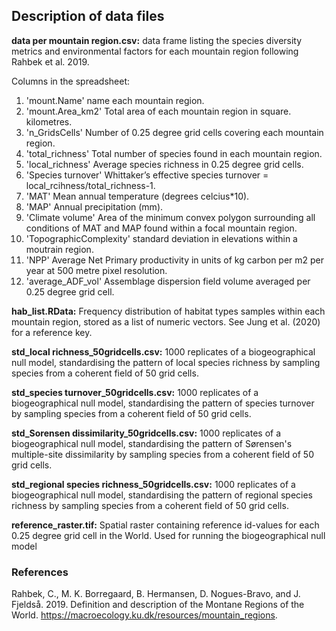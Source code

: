 ## Description of data files
**data per mountain region.csv:** data frame listing the species diversity metrics and environmental factors for each mountain region following Rahbek et al. 2019.

Columns in the spreadsheet:

1. 'mount.Name' name each mountain region.
2. 'mount.Area_km2' Total area of each mountain region in square. kilometres.
3. 'n_GridsCells' Number of 0.25 degree grid cells covering each mountain region.
4. 'total_richness' Total number of species found in each mountain region.
5. 'local_richness' Average species richness in 0.25 degree grid cells.
6. 'Species turnover' Whittaker’s effective species turnover = local_rcihness/total_richness-1.
7. 'MAT' Mean annual temperature (degrees celcius*10).
8. 'MAP' Annual precipitation (mm).
9. 'Climate volume' Area of the minimum convex polygon surrounding all conditions of MAT and MAP found within a focal mountain region.
10. 'TopographicComplexity' standard deviation in elevations within a moutrain region.
11. 'NPP' Average Net Primary productivity in units of kg carbon per m2 per year at 500 metre pixel resolution.
12. 'average_ADF_vol' Assemblage dispersion field volume averaged per 0.25 degree grid cell.

**hab_list.RData:** Frequency distribution of habitat types samples within each mountain region, stored as a list of numeric vectors. See Jung et al. (2020) for a reference key.     

**std_local richness_50gridcells.csv:** 1000 replicates of a biogeographical null model, standardising the pattern of local species richness by sampling species from a coherent field of 50 grid cells.

**std_species turnover_50gridcells.csv:** 1000 replicates of a biogeographical null model, standardising the pattern of species turnover by sampling species from a coherent field of 50 grid cells.

**std_Sorensen dissimilarity_50gridcells.csv:** 1000 replicates of a biogeographical null model, standardising the pattern of Sørensen's multiple-site dissimilarity by sampling species from a coherent field of 50 grid cells.

**std_regional species richness_50gridcells.csv:** 1000 replicates of a biogeographical null model, standardising the pattern of regional species richness by sampling species from a coherent field of 50 grid cells.

**reference_raster.tif:** Spatial raster containing reference id-values for each 0.25 degree grid cell in the World. Used for running the biogeographical null model

### References
Rahbek, C., M. K. Borregaard, B. Hermansen, D. Nogues-Bravo, and J. Fjeldså. 2019. Definition and description of the Montane Regions of the World. https://macroecology.ku.dk/resources/mountain_regions.




